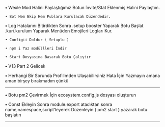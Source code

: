  

**•** Wexle Mod Halini Paylaştığımız Botun İnvite/Stat Eklenmiş Halini Paylaştım.

`• Bot Hem Ekip Hem Publara Kurulacak Düzendedir.`

**•** Log Hatalarını Bitirdikten Sonra .setup booster Yaparak Botu Başlat .kur/.kurulum Yaparak Menüden Emojileri Logları Kur.
```
• Configii Doldur ( Setuplu )

• npm i Yaz modüllleri İndir

• Start Dosyasına Basarak Botu Çalıştır
```
**•** V13 Part 2 Gelicek

**•** Herhangi Bir Sorunda Profilimden Ulaşabilirsiniz Hata İçin Yazmayın amana aman birşey bırakmadım çünkü

-------------------------------------------------------------------------------------------------------------------------------

**•** Botu pm2 Çevirmek İçin ecosystem.config.js dosyası oluşturun

**•** Const Ekleyin Sonra module.export atadıktan sonra name,namespace,script'leyerek Düzenleyin ( pm2 start ) yazarak botu başlatın

-------------------------------------------------------------------------------------------------------------------------------

